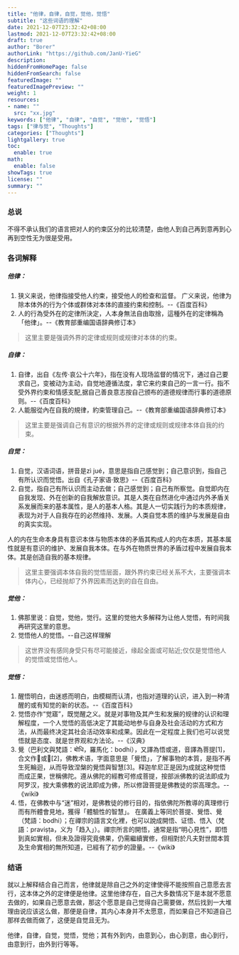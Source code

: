 ```yaml
---
title: "他律，自律，自觉，觉他，觉悟"
subtitle: "这些词语的理解"
date: 2021-12-07T23:32:42+08:00
lastmod: 2021-12-07T23:32:42+08:00
draft: true
author: "Borer"
authorLink: "https://github.com/JanU-YieG"
description:
hiddenFromHomePage: false
hiddenFromSearch: false
featuredImage: ""
featuredImagePreview: ""
weight: 1
resources:
- name: ""
  src: "xx.jpg"
keywords: ["他律", "自律", "自觉", "觉他", "觉悟"]
tags: ["律与觉", "Thoughts"]
categories: ["Thoughts"]
lightgallery: true
toc:
  enable: true
math:
  enable: false
showTags: true
license: ""
summary: ""
---
```

### 总说
不得不承认我们的语言把对人的约束区分的比较清楚，由他人到自己再到意再到心再到空性无为很是受用。

### 各词解释

##### 他律：

1.  狭义来说，他律指接受他人约束，接受他人的检查和监督。 广义来说，他律为除本体外的行为个体或群体对本体的直接约束和控制。--《百度百科》
2. 人的行為受外在的定律所決定，人本身無法自由取捨，這種外在的定律稱為「他律」。--《教育部重编国语辞典修订本》

> 这里主要是强调外界的定律或规则或规律对本体的约束。

##### 自律：
1. 自律，出自《左传·哀公十六年》，指在没有人现场监督的情况下，通过自己要求自己，变被动为主动，自觉地遵循法度，拿它来约束自己的一言一行。指不受外界约束和情感支配,据自己善良意志按自己颁布的道德规律而行事的道德原则。--《百度百科》
2. 人能服從內在自我的規律，約束管理自己。--《教育部重编国语辞典修订本》

> 这里主要是强调自己有意识的根据外界的定律或规则或规律本体自我的约束。


##### 自觉：
1. 自觉，汉语词语，拼音是zì jué，意思是指自己感觉到；自己意识到，指自己有所认识而觉悟。出自《孔子家语·致思》--《百度百科》
2. 自觉，指自己有所认识而主动去做；自己感觉到；自己有所察觉。自觉即内在自我发现、外在创新的自我解放意识。其是人类在自然进化中通过内外矛盾关系发展而来的基本属性，是人的基本人格。其是人一切实践行为的本质规律，表现为对于人自我存在的必然维持、发展。人类自觉本质的维护与发展是自由的真实实现。

人的内在生命本身具有意识本体与物质本体的矛盾其构成人的内在本质，其基本属性就是有意识的维护、发展自我本体。在与外在物质世界的矛盾过程中发展自我本体。其是创造自我的基本规律。

> 这里主要强调本体自我的觉悟层面，跟外界约束已经关系不大，主要强调本体内心，已经抛却了外界因素而达到的自在自由。

##### 觉他：
1. 佛那里说：自觉，觉他，觉行。这里的觉他大多解释为让他人觉悟，有时间我再研究这里的意思。
2. 觉悟他人的觉悟。--自己这样理解

> 这世界没有感同身受只有尽可能接近，缘起全面或可贴近;仅仅是觉悟他人的觉悟或觉悟他人。

##### 觉悟：
1. 醒悟明白，由迷惑而明白，由模糊而认清，也指对道理的认识，进入到一种清醒的或有知觉的新的状态。--《百度百科》
2. 觉悟亦作“觉寤”，既觉醒之义。就是对事物及其产生和发展的规律的认识和理解程度，一个人觉悟的高低决定了其能动地参与自身及社会活动的方式和方法，从而最终决定其社会活动效率和成果。因此在一定程度上我们也可以说觉悟就是态度、就是世界观和方法论。--《汉典》
3. 覺（巴利文與梵語：बोधि，羅馬化：bodhi），又譯為悟或道，音譯為菩提[1]，合文作𦬢或𦬵[2]，佛教术语，字面意思是「覺悟」，了解事物的本質，是指不再生死輪迴，从而导致涅槃的覺悟與智慧[3]。释迦牟尼正是因为成就这种觉悟而成正果，世稱佛陀。遵从佛陀的經教可修成菩提，按部派佛教的说法即成为阿罗汉，按大乘佛教的说法即成为佛，所以修證菩提是佛教徒的崇高理念。--《wiki》
4. 悟，在佛教中与“迷”相对，是佛教徒的修行目的，指依佛陀所教導的真理修行而有所體會見地，獲得「體驗性的智慧」。 在廣義上等同於菩提、覺悟、覺（梵語：bodhi）；在禪宗的語言文化裡，也可以說成開悟、证悟、悟入（梵語：praviṣṭa，义为「趋入」）。禪宗所言的開悟，通常是指“明心見性”，即悟到真如實相，但未及證得究竟佛果，仍需繼續實修，但相對於凡夫對世間本質及生命實相的無所知道，已經有了初步的證量。--《wiki》


### 结语
就以上解释结合自己而言，他律就是除自己之外的定律使得不能按照自己意愿去言行，这本体之外的定律便是他律。这里他律存在，自己大多数情况下是本就不愿意去做的，如果自己愿意去做，那这个愿意是自己觉得自己需要做，然后找到一大堆理由说应该这么做，那便是自律，其内心本身并不太愿意，而如果自己不知道自己那样去做而做了，这便是自觉且无为。

他律，自律，自觉，觉悟，觉他；其有外到内，由意到心，由心到意，由心到行，由意到行，由外到行等等。


